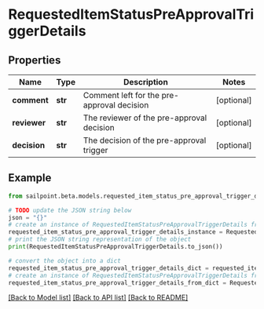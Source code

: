 # RequestedItemStatusPreApprovalTriggerDetails


## Properties

Name | Type | Description | Notes
------------ | ------------- | ------------- | -------------
**comment** | **str** | Comment left for the pre-approval decision | [optional] 
**reviewer** | **str** | The reviewer of the pre-approval decision | [optional] 
**decision** | **str** | The decision of the pre-approval trigger | [optional] 

## Example

```python
from sailpoint.beta.models.requested_item_status_pre_approval_trigger_details import RequestedItemStatusPreApprovalTriggerDetails

# TODO update the JSON string below
json = "{}"
# create an instance of RequestedItemStatusPreApprovalTriggerDetails from a JSON string
requested_item_status_pre_approval_trigger_details_instance = RequestedItemStatusPreApprovalTriggerDetails.from_json(json)
# print the JSON string representation of the object
print(RequestedItemStatusPreApprovalTriggerDetails.to_json())

# convert the object into a dict
requested_item_status_pre_approval_trigger_details_dict = requested_item_status_pre_approval_trigger_details_instance.to_dict()
# create an instance of RequestedItemStatusPreApprovalTriggerDetails from a dict
requested_item_status_pre_approval_trigger_details_from_dict = RequestedItemStatusPreApprovalTriggerDetails.from_dict(requested_item_status_pre_approval_trigger_details_dict)
```
[[Back to Model list]](../README.md#documentation-for-models) [[Back to API list]](../README.md#documentation-for-api-endpoints) [[Back to README]](../README.md)


